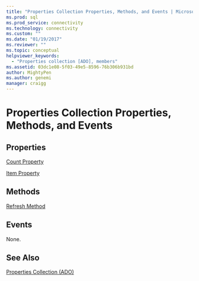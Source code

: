 ```yaml
---
title: "Properties Collection Properties, Methods, and Events | Microsoft Docs"
ms.prod: sql
ms.prod_service: connectivity
ms.technology: connectivity
ms.custom: ""
ms.date: "01/19/2017"
ms.reviewer: ""
ms.topic: conceptual
helpviewer_keywords: 
  - "Properties collection [ADO], members"
ms.assetid: 03dc1e08-5f03-49e5-8596-76b306b931bd
author: MightyPen
ms.author: genemi
manager: craigg
---
```

# Properties Collection Properties, Methods, and Events
## Properties  
 [Count Property](../../../ado/reference/ado-api/count-property-ado.md)  
  
 [Item Property](../../../ado/reference/ado-api/item-property-ado.md)  
  
## Methods  
 [Refresh Method](../../../ado/reference/ado-api/refresh-method-ado.md)  
  
## Events  
 None.  
  
## See Also  
 [Properties Collection (ADO)](../../../ado/reference/ado-api/properties-collection-ado.md)
